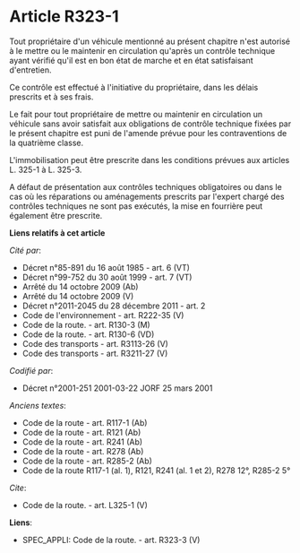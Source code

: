 # Article R323-1

Tout propriétaire d'un véhicule mentionné au présent chapitre n'est autorisé à le mettre ou le maintenir en circulation
qu'après un contrôle technique ayant vérifié qu'il est en bon état de marche et en état satisfaisant d'entretien. 

Ce contrôle est effectué à l'initiative du propriétaire, dans les délais prescrits et à ses frais. 

Le fait pour tout propriétaire de mettre ou maintenir en circulation un véhicule sans avoir satisfait aux obligations de
contrôle technique fixées par le présent chapitre est puni de l'amende prévue pour les contraventions de la quatrième
classe. 

L'immobilisation peut être prescrite dans les conditions prévues aux articles L. 325-1 à L. 325-3. 

A défaut de présentation aux contrôles techniques obligatoires ou dans le cas où les réparations ou aménagements prescrits
par l'expert chargé des contrôles techniques ne sont pas exécutés, la mise en fourrière peut également être prescrite.

**Liens relatifs à cet article**

_Cité par_:

  - Décret n°85-891 du 16 août 1985 - art. 6 (VT)
  - Décret n°99-752 du 30 août 1999 - art. 7 (VT)
  - Arrêté du 14 octobre 2009 (Ab)
  - Arrêté du 14 octobre 2009 (V)
  - Décret n°2011-2045 du 28 décembre 2011 - art. 2
  - Code de l'environnement - art. R222-35 (V)
  - Code de la route. - art. R130-3 (M)
  - Code de la route. - art. R130-6 (VD)
  - Code des transports - art. R3113-26 (V)
  - Code des transports - art. R3211-27 (V)

_Codifié par_:

  - Décret n°2001-251 2001-03-22 JORF 25 mars 2001

_Anciens textes_:

  - Code de la route - art. R117-1 (Ab)
  - Code de la route - art. R121 (Ab)
  - Code de la route - art. R241 (Ab)
  - Code de la route - art. R278 (Ab)
  - Code de la route - art. R285-2 (Ab)
  - Code de la route R117-1 (al. 1), R121, R241 (al. 1 et 2), R278 12°, R285-2 5°

_Cite_:

  - Code de la route. - art. L325-1 (V)

**Liens**:

  - SPEC_APPLI: Code de la route. - art. R323-3 (V)
